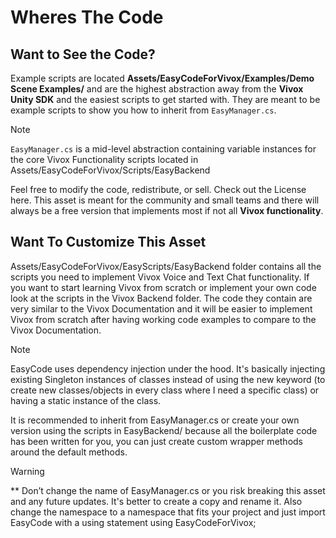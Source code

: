 # Wheres The Code

## Want to See the Code?

Example scripts are located **Assets/EasyCodeForVivox/Examples/Demo Scene Examples/** and are the highest abstraction away from the **Vivox Unity SDK** and the easiest scripts to get started with. They are meant to be example scripts to show you how to inherit from `EasyManager.cs`.

> [!NOTE]
> `EasyManager.cs` is a mid-level abstraction containing variable instances for the core Vivox Functionality scripts located in Assets/EasyCodeForVivox/Scripts/EasyBackend

Feel free to modify the code, redistribute, or sell. Check out the License here. This asset is meant for the community and small teams and there will always be a free version that implements most if not all **Vivox functionality**.

## Want To Customize This Asset

Assets/EasyCodeForVivox/EasyScripts/EasyBackend folder contains all the scripts you need to implement Vivox Voice and Text Chat functionality. If you want to start learning Vivox from scratch or implement your own code look at the scripts in the Vivox Backend folder. The code they contain are very similar to the Vivox Documentation and it will be easier to implement Vivox from scratch after having working code examples to compare to the Vivox Documentation.

> [!NOTE]
> EasyCode uses dependency injection under the hood. It's basically injecting existing Singleton instances of classes instead of using the new keyword (to create new classes/objects in every class where I need a specific class) or having a static instance of the class.

It is recommended to inherit from EasyManager.cs or create your own version using the scripts in EasyBackend/ because all the boilerplate code has been written for you, you can just create custom wrapper methods around the default methods.

> [!WARNING]
> ** Don’t change the name of EasyManager.cs or you risk breaking this asset and any future updates. It's better to create a copy and rename it. Also change the namespace to a namespace that fits your project and just import EasyCode with a using statement
using EasyCodeForVivox;
